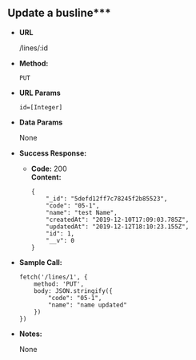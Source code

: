 ## Update a busline***

* **URL**

    /lines/:id

* **Method:**

    `PUT`
  
*  **URL Params**

   `id=[Integer]`

* **Data Params**
  
    None

* **Success Response:**

  * **Code:** 200 <br />
    **Content:** 
    ```
    {
    	"_id": "5defd12ff7c78245f2b85523",
        "code": "05-1",
        "name": "test Name",
        "createdAt": "2019-12-10T17:09:03.785Z",
        "updatedAt": "2019-12-12T18:10:23.155Z",
        "id": 1,
	    "__v": 0
    }
    ```
    
* **Sample Call:**

    ```
    fetch('/lines/1', {
        method: 'PUT',
        body: JSON.stringify({
            "code": "05-1",
            "name": "name updated"
        })
    })
    ```

* **Notes:**

    None